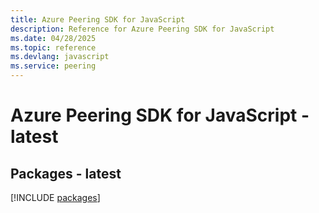```yaml
---
title: Azure Peering SDK for JavaScript
description: Reference for Azure Peering SDK for JavaScript
ms.date: 04/28/2025
ms.topic: reference
ms.devlang: javascript
ms.service: peering
---
```

# Azure Peering SDK for JavaScript - latest
## Packages - latest
[!INCLUDE [packages](peering-index.md)]